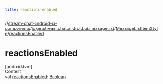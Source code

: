 ```yaml
---
title: reactions-enabled
---
```

//[stream-chat-android-ui-components](../../../index.md)/[io.getstream.chat.android.ui.message.list](../index.md)/[MessageListItemStyle](index.md)/[reactionsEnabled](reactionsEnabled.md)



# reactionsEnabled  
[androidJvm]  
Content  
val [reactionsEnabled](reactionsEnabled.md): [Boolean](https://kotlinlang.org/api/latest/jvm/stdlib/kotlin/-boolean/index.html)  



